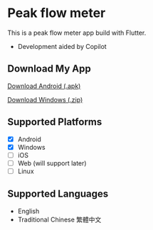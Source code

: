 # Peak flow meter

This is a peak flow meter app build with Flutter.

- Development aided by Copilot

## Download My App
<p>
  <a href="https://github.com/christmaskid/peakflowmeter/releases/download/v1.0.0/app-release.apk">
    Download Android (.apk)
  </a>
</p>
<p>
  <a href="https://github.com/yourname/yourrepo/releases/download/v1.0.0/windows-app.zip">
    Download Windows (.zip)
  </a>
</p>

## Supported Platforms
- [x] Android
- [x] Windows
- [ ] iOS
- [ ] Web (will support later)
- [ ] Linux

## Supported Languages
- English
- Traditional Chinese 繁體中文
